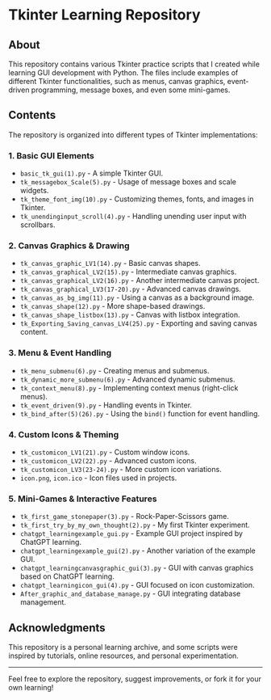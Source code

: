 # Tkinter Learning Repository

## About
This repository contains various Tkinter practice scripts that I created while learning GUI development with Python. The files include examples of different Tkinter functionalities, such as menus, canvas graphics, event-driven programming, message boxes, and even some mini-games.

## Contents
The repository is organized into different types of Tkinter implementations:

### 1. **Basic GUI Elements**
- `basic_tk_gui(1).py` - A simple Tkinter GUI.
- `tk_messagebox_Scale(5).py` - Usage of message boxes and scale widgets.
- `tk_theme_font_img(10).py` - Customizing themes, fonts, and images in Tkinter.
- `tk_unendinginput_scroll(4).py` - Handling unending user input with scrollbars.

### 2. **Canvas Graphics & Drawing**
- `tk_canvas_graphic_LV1(14).py` - Basic canvas shapes.
- `tk_canvas_graphical_LV2(15).py` - Intermediate canvas graphics.
- `tk_canvas_graphical_LV2(16).py` - Another intermediate canvas project.
- `tk_canvas_graphical_LV3(17-20).py` - Advanced canvas drawings.
- `tk_canvas_as_bg_img(11).py` - Using a canvas as a background image.
- `tk_canvas_shape(12).py` - More shape-based drawings.
- `tk_canvas_shape_listbox(13).py` - Canvas with listbox integration.
- `tk_Exporting_Saving_canvas_LV4(25).py` - Exporting and saving canvas content.

### 3. **Menu & Event Handling**
- `tk_menu_submenu(6).py` - Creating menus and submenus.
- `tk_dynamic_more_submenu(6).py` - Advanced dynamic submenus.
- `tk_context_menu(8).py` - Implementing context menus (right-click menus).
- `tk_event_driven(9).py` - Handling events in Tkinter.
- `tk_bind_after(5)(26).py` - Using the `bind()` function for event handling.

### 4. **Custom Icons & Theming**
- `tk_customicon_LV1(21).py` - Custom window icons.
- `tk_customicon_LV2(22).py` - Advanced custom icons.
- `tk_customicon_LV3(23-24).py` - More custom icon variations.
- `icon.png`, `icon.ico` - Icon files used in projects.

### 5. **Mini-Games & Interactive Features**
- `tk_first_game_stonepaper(3).py` - Rock-Paper-Scissors game.
- `tk_first_try_by_my_own_thought(2).py` - My first Tkinter experiment.
- `chatgpt_learningexample_gui.py` - Example GUI project inspired by ChatGPT learning.
- `chatgpt_learningexample_gui(2).py` - Another variation of the example GUI.
- `chatgpt_learningcanvasgraphic_gui(3).py` - GUI with canvas graphics based on ChatGPT learning.
- `chatgpt_learningicon_gui(4).py` - GUI focused on icon customization.
- `After_graphic_and_database_manage.py` - GUI integrating database management.


## Acknowledgments
This repository is a personal learning archive, and some scripts were inspired by tutorials, online resources, and personal experimentation.

---
Feel free to explore the repository, suggest improvements, or fork it for your own learning!

